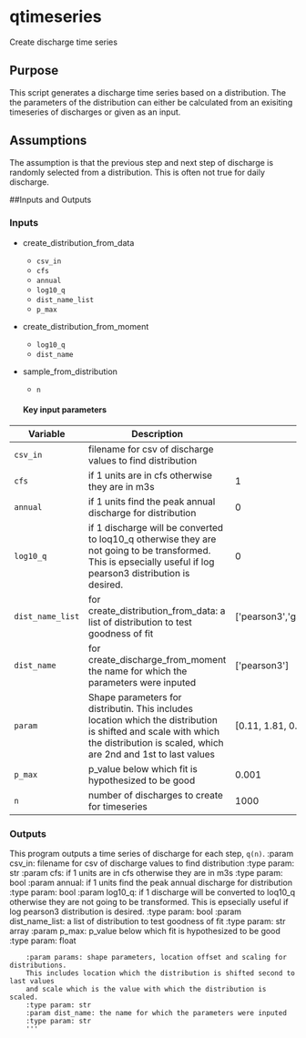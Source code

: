 # qtimeseries
Create discharge time series

## Purpose 
This script generates a discharge time series based on a distribution. The the parameters of the distribution can either be calculated from 
an exisiting timeseries of discharges or given as an input. 

## Assumptions
The assumption is that the previous step and next step of discharge is randomly selected from a distribution. This is often not true for daily
discharge.

##Inputs and Outputs 

### Inputs 
* create_distribution_from_data
  * `csv_in`
  * `cfs`
  * `annual`
  * `log10_q`
  * `dist_name_list`
  * `p_max`
* create_distribution_from_moment
  * `log10_q`
  * `dist_name`
* sample_from_distribution
  * `n`
  
  #### Key input parameters

| **Variable** 	| **Description**                                                                                                                                                     | **Typical value(s)**        	|
|--------------	|--------------------------------------------------------------------------------------------------------------------------------------------------------------------	|-----------------------------	|
| `csv_in`    	| filename for csv of discharge values to find distribution                                                                                                           |                             	|
| `cfs`       	| if 1 units are in cfs otherwise they are in m3s                                                                                                                     | 1        	|
| `annual`   	  | if 1 units find the peak annual discharge for distribution	                                                                                                        | 0                     	|
| `log10_q`   	| if 1 discharge will be converted to loq10_q otherwise they are not going to be transformed. This is epsecially useful if log pearson3 distribution is desired.   	  | 0	|
| `dist_name_list`| for create_distribution_from_data: a list of distribution to test goodness of fit                                                                                 | ['pearson3','gamma','weibull_min','genextreme'] |
| `dist_name`  	| for create_discharge_from_moment the name for which the parameters were inputed                                                                                    	| ['pearson3']         	|
|`param`        | Shape parameters for distributin. This includes location which the distribution is shifted and scale with which the distribution is scaled, which are 2nd and 1st to last values | [0.11, 1.81, 0.59]|
| `p_max`  	    | p_value below which fit is hypothesized to be good                                                                                                                	| 0.001    	|
| `n`           | number of discharges to create for timeseries                                                                                                                       |1000|
### Outputs
This program outputs a time series of discharge for each step, `q(n)`.
        :param csv_in: filename for csv of discharge values to find distribution
        :type param: str
        :param cfs: if 1 units are in cfs otherwise they are in m3s
        :type param: bool
        :param annual: if 1 units find the peak annual discharge for distribution
        :type param: bool
        :param log10_q: if 1 discharge will be converted to loq10_q otherwise
        they are not going to be transformed. This is epsecially useful if 
        log pearson3 distribution is desired. 
        :type param: bool
        :param dist_name_list: a list of distribution to test goodness of fit
        :type param: str array
        :param p_max: p_value below which fit is hypothesized to be good
        :type param: float
        
        :param params: shape parameters, location offset and scaling for distributions.
        This includes location which the distribution is shifted second to last values
        and scale which is the value with which the distribution is scaled. 
        :type param: str
        :param dist_name: the name for which the parameters were inputed 
        :type param: str
        '''
